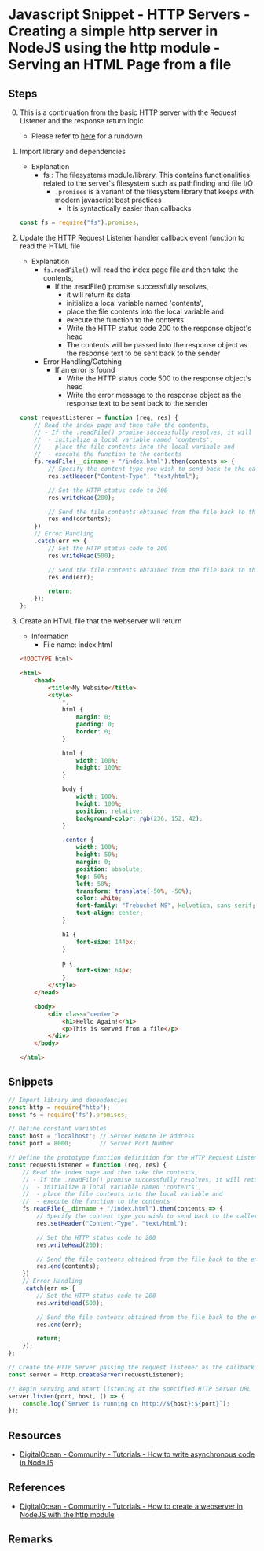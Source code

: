 # Javascript Snippet - HTTP Servers - Creating a simple http server in NodeJS using the http module - Serving an HTML Page from a file

## Steps

0. This is a continuation from the basic HTTP server with the Request Listener and the response return logic
    + Please refer to [here](Docs/Programming/Web-Development/Javascript/Snippets/http-servers/nodejs-http-module/http-server-with-response.md) for a rundown

1. Import library and dependencies
    - Explanation
        - fs : The filesystems module/library. This contains functionalities related to the server's filesystem such as pathfinding and file I/O
            - `.promises` is a variant of the filesystem library that keeps with modern javascript best practices
                + It is syntactically easier than callbacks
    ```js
    const fs = require("fs").promises;
    ```

2. Update the HTTP Request Listener handler callback event function to read the HTML file
    - Explanation
        - `fs.readFile()` will read the index page file and then take the contents, 
            - If the .readFile() promise successfully resolves, 
                + it will return its data
                + initialize a local variable named 'contents', 
                + place the file contents into the local variable and 
                + execute the function to the contents
                + Write the HTTP status code 200 to the response object's head
                + The contents will be passed into the response object as the response text to be sent back to the sender
        - Error Handling/Catching
            - If an error is found
                + Write the HTTP status code 500 to the response object's head
                + Write the error message to the response object as the response text to be sent back to the sender
    ```js
    const requestListener = function (req, res) {
        // Read the index page and then take the contents, 
        // - If the .readFile() promise successfully resolves, it will return its data
        //  - initialize a local variable named 'contents', 
        //  - place the file contents into the local variable and 
        //  - execute the function to the contents
        fs.readFile(__dirname + "/index.html").then(contents => {
            // Specify the content type you wish to send back to the caller
            res.setHeader("Content-Type", "text/html");

            // Set the HTTP status code to 200
            res.writeHead(200);

            // Send the file contents obtained from the file back to the endpoint device
            res.end(contents);
        })
        // Error Handling
        .catch(err => {
            // Set the HTTP status code to 200
            res.writeHead(500);

            // Send the file contents obtained from the file back to the endpoint device
            res.end(err);

            return;
        });
    };
    ```

3. Create an HTML file that the webserver will return
    - Information
        + File name: index.html
    ```html
    <!DOCTYPE html>

    <html>
        <head>
            <title>My Website</title>
            <style>
                *,
                html {
                    margin: 0;
                    padding: 0;
                    border: 0;
                }

                html {
                    width: 100%;
                    height: 100%;
                }

                body {
                    width: 100%;
                    height: 100%;
                    position: relative;
                    background-color: rgb(236, 152, 42);
                }

                .center {
                    width: 100%;
                    height: 50%;
                    margin: 0;
                    position: absolute;
                    top: 50%;
                    left: 50%;
                    transform: translate(-50%, -50%);
                    color: white;
                    font-family: "Trebuchet MS", Helvetica, sans-serif;
                    text-align: center;
                }

                h1 {
                    font-size: 144px;
                }

                p {
                    font-size: 64px;
                }
            </style>
        </head>

        <body>
            <div class="center">
                <h1>Hello Again!</h1>
                <p>This is served from a file</p>
            </div>
        </body>

    </html>
    ```

## Snippets

```js
// Import library and dependencies
const http = require("http");
const fs = require('fs').promises;

// Define constant variables
const host = 'localhost'; // Server Remote IP address
const port = 8000;        // Server Port Number

// Define the prototype function definition for the HTTP Request Listener function
const requestListener = function (req, res) {
    // Read the index page and then take the contents, 
    // - If the .readFile() promise successfully resolves, it will return its data
    //  - initialize a local variable named 'contents', 
    //  - place the file contents into the local variable and 
    //  - execute the function to the contents
    fs.readFile(__dirname + "/index.html").then(contents => {
        // Specify the content type you wish to send back to the caller
        res.setHeader("Content-Type", "text/html");

        // Set the HTTP status code to 200
        res.writeHead(200);

        // Send the file contents obtained from the file back to the endpoint device
        res.end(contents);
    })
    // Error Handling
    .catch(err => {
        // Set the HTTP status code to 200
        res.writeHead(500);

        // Send the file contents obtained from the file back to the endpoint device
        res.end(err);

        return;
    });
};

// Create the HTTP Server passing the request listener as the callback event handler
const server = http.createServer(requestListener);

// Begin serving and start listening at the specified HTTP Server URL '[protocol]://[server-ip-address]:[server-port-number]'
server.listen(port, host, () => {
    console.log(`Server is running on http://${host}:${port}`);
});
```

## Resources
+ [DigitalOcean - Community - Tutorials - How to write asynchronous code in NodeJS](https://www.digitalocean.com/community/tutorials/how-to-write-asynchronous-code-in-node-js)

## References
+ [DigitalOcean - Community - Tutorials - How to create a webserver in NodeJS with the http module](https://www.digitalocean.com/community/tutorials/how-to-create-a-web-server-in-node-js-with-the-http-module)

## Remarks

